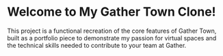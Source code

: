 # Welcome to My Gather Town Clone!

This project is a functional recreation of the core features of Gather Town, 
built as a portfolio piece to demonstrate my passion for virtual spaces and the technical skills
needed to contribute to your team at Gather. 